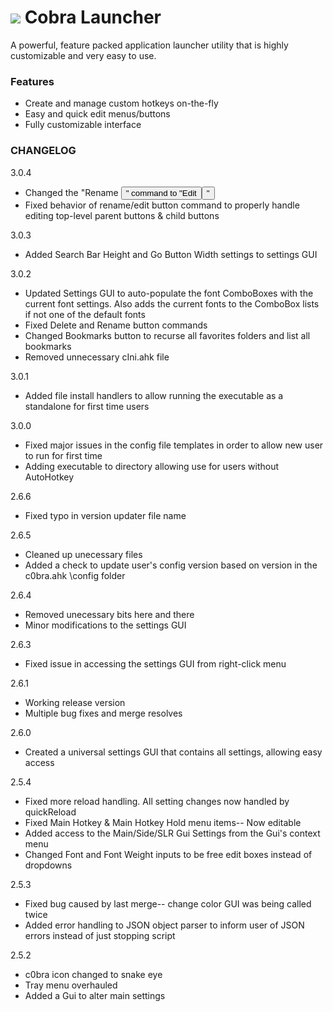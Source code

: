 # ![](http://wsnhapps.com/images/c0bra-logo-sm.png) Cobra Launcher
A powerful, feature packed application launcher utility that is highly customizable and very easy to use.

### Features
* Create and manage custom hotkeys on-the-fly
* Easy and quick  edit menus/buttons
* Fully customizable interface

### CHANGELOG
3.0.4
- Changed the "Rename <button>" command to "Edit <button>"
- Fixed behavior of rename/edit button command to properly handle editing top-level parent buttons & child buttons

3.0.3
- Added Search Bar Height and Go Button Width settings to settings GUI

3.0.2
- Updated Settings GUI to auto-populate the font ComboBoxes with the current font settings. Also adds the current fonts to the ComboBox lists if not one of the default fonts
- Fixed Delete and Rename button commands
- Changed Bookmarks button to recurse all favorites folders and list all bookmarks
- Removed unnecessary cIni.ahk file

3.0.1
- Added file install handlers to allow running the executable as a standalone for first time users

3.0.0
- Fixed major issues in the config file templates in order to allow new user to run for first time
- Adding executable to directory allowing use for users without AutoHotkey

2.6.6
- Fixed typo in version updater file name

2.6.5
- Cleaned up unecessary files
- Added a check to update user's config version based on version in the c0bra.ahk \config folder

2.6.4
- Removed unecessary bits here and there
- Minor modifications to the settings GUI

2.6.3
- Fixed issue in accessing the settings GUI from right-click menu

2.6.1
- Working release version
- Multiple bug fixes and merge resolves

2.6.0
- Created a universal settings GUI that contains all settings, allowing easy access

2.5.4
- Fixed more reload handling. All setting changes now handled by quickReload
- Fixed Main Hotkey & Main Hotkey Hold menu items-- Now editable
- Added access to the Main/Side/SLR Gui Settings from the Gui's context menu
- Changed Font and Font Weight inputs to be free edit boxes instead of dropdowns

2.5.3
- Fixed bug caused by last merge-- change color GUI was being called twice
- Added error handling to JSON object parser to inform user of JSON errors instead of just stopping script

2.5.2
- c0bra icon changed to snake eye
- Tray menu overhauled
- Added a Gui to alter main settings
